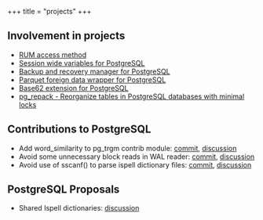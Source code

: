 +++
title = "projects"
+++

## Involvement in projects

- [RUM access method](https://github.com/postgrespro/rum)
- [Session wide variables for PostgreSQL](https://github.com/postgrespro/pg_variables)
- [Backup and recovery manager for PostgreSQL](https://github.com/postgrespro/pg_probackup)
- [Parquet foreign data wrapper for PostgreSQL](https://github.com/adjust/parquet_fdw)
- [Base62 extension for PostgreSQL](https://github.com/adjust/pg-base62)
- [pg_repack - Reorganize tables in PostgreSQL databases with minimal locks](https://github.com/reorg/pg_repack/)

## Contributions to PostgreSQL

- Add word_similarity to pg_trgm contrib module:
  [commit](https://github.com/postgres/postgres/commit/f576b17cd6ba653bdace1f0da9a3b57f4984e460),
  [discussion](https://www.postgresql.org/message-id/flat/567461EC.4030803@postgrespro.ru)
- Avoid some unnecessary block reads in WAL reader:
  [commit](https://github.com/postgres/postgres/commit/0dd6ff0ac8482f753405c5bdb091d2a8adc58e75),
  [discussion](https://www.postgresql.org/message-id/2ddf4a32-517e-d6f4-d992-4a63b6035bfd@postgrespro.ru)
- Avoid use of sscanf() to parse ispell dictionary files:
  [commit](https://github.com/postgres/postgres/commit/51e78ab4ff3282963f5e8ba2633040829413aefa),
  [discussion](https://www.postgresql.org/message-id/56A8950D.9080902%40postgrespro.ru)

## PostgreSQL Proposals

- Shared Ispell dictionaries: [discussion](https://www.postgresql.org/message-id/flat/20171226164825.GA29922@zakirov.localdomain)
